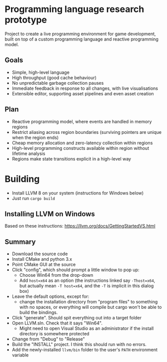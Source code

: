 # Programming language research prototype

Project to create a live programming environment for game development, built on top of a custom programming language and reactive programming model.

## Goals

- Simple, high-level language
- High throughput (good cache behaviour)
- No unpredictable garbage collection pauses
- Immediate feedback in response to all changes, with live visualisations
- Extensible editor, supporting asset pipelines and even asset creation

## Plan

- Reactive programming model, where events are handled in memory regions
- Restrict aliasing across region boundaries (surviving pointers are unique when the region ends)
- Cheap memory allocation and zero-latency collection within regions
- High-level programming constructs available within region without lifetime analysis
- Regions make state transitions explicit in a high-level way

# Building

- Install LLVM 8 on your system (instructions for Windows below)
- Just run `cargo build`

## Installing LLVM on Windows

Based on these instructions: https://llvm.org/docs/GettingStartedVS.html

## Summary

* Download the source code
* Install CMake and python 3.x
* Point CMake GUI at the source
* Click "config", which should prompt a little window to pop up:
  * Choose Win64 from the drop-down
  * Add `host=x64` as an option (the instructions linked say `-Thost=x64`, but actually mean `-T host=x64`, and the `-T` is implicit in this dialog box)
* Leave the default options, except for:
  * change the installation directory from "program files" to something with no spaces, or everything will compile but cargo won't be able to build the bindings.
* Click "generate". Should spit everything out into a target folder
* Open LLVM.sln. Check that it says "Win64".
  * Might need to open Visual Studio as an administrator if the install directory is somewhere protected
* Change from "Debug" to "Release"
* Build the "INSTALL" project. I think this should run with no errors.
* Add the newly-installed `llvm/bin` folder to the user's `PATH` environment variable

